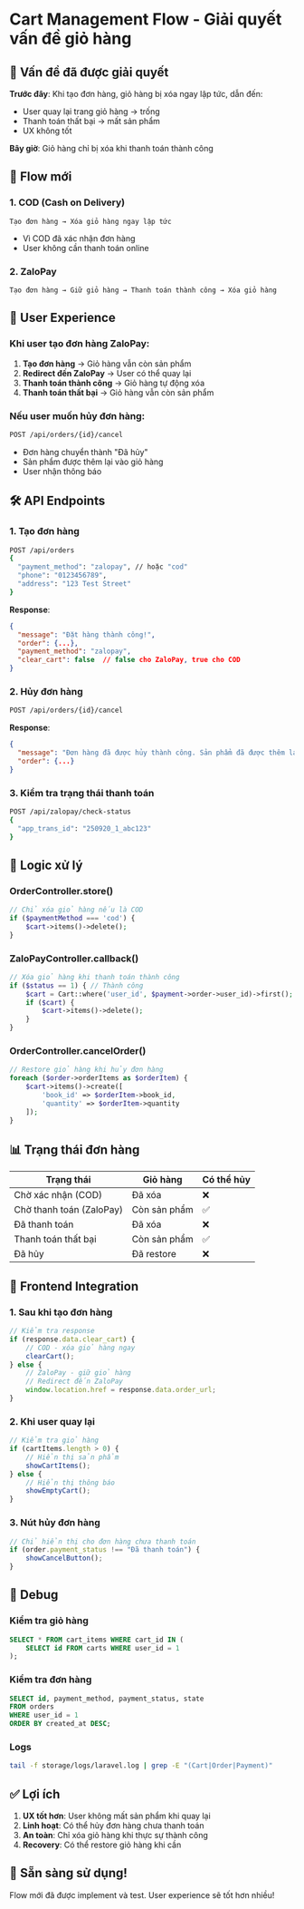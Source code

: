 # Cart Management Flow - Giải quyết vấn đề giỏ hàng

## 🎯 Vấn đề đã được giải quyết

**Trước đây**: Khi tạo đơn hàng, giỏ hàng bị xóa ngay lập tức, dẫn đến:

-   User quay lại trang giỏ hàng → trống
-   Thanh toán thất bại → mất sản phẩm
-   UX không tốt

**Bây giờ**: Giỏ hàng chỉ bị xóa khi thanh toán thành công

## 🔄 Flow mới

### 1. COD (Cash on Delivery)

```
Tạo đơn hàng → Xóa giỏ hàng ngay lập tức
```

-   Vì COD đã xác nhận đơn hàng
-   User không cần thanh toán online

### 2. ZaloPay

```
Tạo đơn hàng → Giữ giỏ hàng → Thanh toán thành công → Xóa giỏ hàng
```

## 📱 User Experience

### Khi user tạo đơn hàng ZaloPay:

1. **Tạo đơn hàng** → Giỏ hàng vẫn còn sản phẩm
2. **Redirect đến ZaloPay** → User có thể quay lại
3. **Thanh toán thành công** → Giỏ hàng tự động xóa
4. **Thanh toán thất bại** → Giỏ hàng vẫn còn sản phẩm

### Nếu user muốn hủy đơn hàng:

```bash
POST /api/orders/{id}/cancel
```

-   Đơn hàng chuyển thành "Đã hủy"
-   Sản phẩm được thêm lại vào giỏ hàng
-   User nhận thông báo

## 🛠 API Endpoints

### 1. Tạo đơn hàng

```bash
POST /api/orders
{
  "payment_method": "zalopay", // hoặc "cod"
  "phone": "0123456789",
  "address": "123 Test Street"
}
```

**Response**:

```json
{
  "message": "Đặt hàng thành công!",
  "order": {...},
  "payment_method": "zalopay",
  "clear_cart": false  // false cho ZaloPay, true cho COD
}
```

### 2. Hủy đơn hàng

```bash
POST /api/orders/{id}/cancel
```

**Response**:

```json
{
  "message": "Đơn hàng đã được hủy thành công. Sản phẩm đã được thêm lại vào giỏ hàng.",
  "order": {...}
}
```

### 3. Kiểm tra trạng thái thanh toán

```bash
POST /api/zalopay/check-status
{
  "app_trans_id": "250920_1_abc123"
}
```

## 🔧 Logic xử lý

### OrderController.store()

```php
// Chỉ xóa giỏ hàng nếu là COD
if ($paymentMethod === 'cod') {
    $cart->items()->delete();
}
```

### ZaloPayController.callback()

```php
// Xóa giỏ hàng khi thanh toán thành công
if ($status == 1) { // Thành công
    $cart = Cart::where('user_id', $payment->order->user_id)->first();
    if ($cart) {
        $cart->items()->delete();
    }
}
```

### OrderController.cancelOrder()

```php
// Restore giỏ hàng khi hủy đơn hàng
foreach ($order->orderItems as $orderItem) {
    $cart->items()->create([
        'book_id' => $orderItem->book_id,
        'quantity' => $orderItem->quantity
    ]);
}
```

## 📊 Trạng thái đơn hàng

| Trạng thái               | Giỏ hàng     | Có thể hủy |
| ------------------------ | ------------ | ---------- |
| Chờ xác nhận (COD)       | Đã xóa       | ❌         |
| Chờ thanh toán (ZaloPay) | Còn sản phẩm | ✅         |
| Đã thanh toán            | Đã xóa       | ❌         |
| Thanh toán thất bại      | Còn sản phẩm | ✅         |
| Đã hủy                   | Đã restore   | ❌         |

## 🎯 Frontend Integration

### 1. Sau khi tạo đơn hàng

```javascript
// Kiểm tra response
if (response.data.clear_cart) {
    // COD - xóa giỏ hàng ngay
    clearCart();
} else {
    // ZaloPay - giữ giỏ hàng
    // Redirect đến ZaloPay
    window.location.href = response.data.order_url;
}
```

### 2. Khi user quay lại

```javascript
// Kiểm tra giỏ hàng
if (cartItems.length > 0) {
    // Hiển thị sản phẩm
    showCartItems();
} else {
    // Hiển thị thông báo
    showEmptyCart();
}
```

### 3. Nút hủy đơn hàng

```javascript
// Chỉ hiển thị cho đơn hàng chưa thanh toán
if (order.payment_status !== "Đã thanh toán") {
    showCancelButton();
}
```

## 🐛 Debug

### Kiểm tra giỏ hàng

```sql
SELECT * FROM cart_items WHERE cart_id IN (
    SELECT id FROM carts WHERE user_id = 1
);
```

### Kiểm tra đơn hàng

```sql
SELECT id, payment_method, payment_status, state
FROM orders
WHERE user_id = 1
ORDER BY created_at DESC;
```

### Logs

```bash
tail -f storage/logs/laravel.log | grep -E "(Cart|Order|Payment)"
```

## ✅ Lợi ích

1. **UX tốt hơn**: User không mất sản phẩm khi quay lại
2. **Linh hoạt**: Có thể hủy đơn hàng chưa thanh toán
3. **An toàn**: Chỉ xóa giỏ hàng khi thực sự thành công
4. **Recovery**: Có thể restore giỏ hàng khi cần

## 🚀 Sẵn sàng sử dụng!

Flow mới đã được implement và test. User experience sẽ tốt hơn nhiều!
